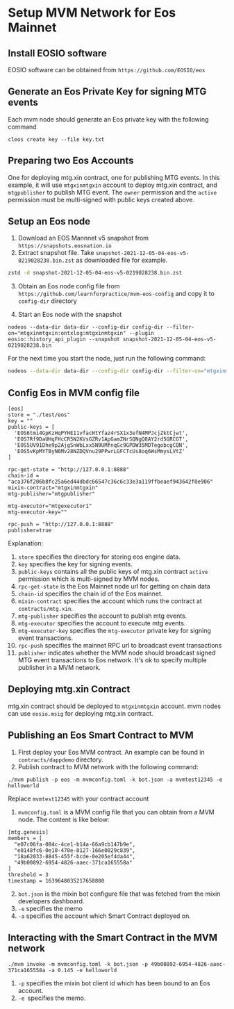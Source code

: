 # Setup MVM Network for Eos Mainnet

## Install EOSIO software

EOSIO software can be obtained from `https://github.com/EOSIO/eos`

## Generate an Eos Private Key for signing MTG events

Each mvm node should generate an Eos private key with the following command

```
cleos create key --file key.txt
```

## Preparing two Eos Accounts

One for deploying mtg.xin contract, one for publishing MTG events.
In this example, it will use `mtgxinmtgxin` account to deploy mtg.xin contract, and `mtgpublisher` to publish MTG event. The `owner` permission and the `active` permission must be multi-signed with public keys created above.

## Setup an Eos node

1. Download an EOS Mannnet v5 snapshot from `https://snapshots.eosnation.io`
2. Extract snapshot file. Take `snapshot-2021-12-05-04-eos-v5-0219028238.bin.zst` as downloaded file for example.

```bash
zstd -d snapshot-2021-12-05-04-eos-v5-0219028238.bin.zst
```

3. Obtain an Eos node config file from `https://github.com/learnforpractice/mvm-eos-config` and copy it to `config-dir` directory

4. Start an Eos node with the snapshot 

```
nodeos --data-dir data-dir --config-dir config-dir --filter-on="mtgxinmtgxin:ontxlog:mtgxinmtgxin" --plugin eosio::history_api_plugin --snapshot snapshot-2021-12-05-04-eos-v5-0219028238.bin
```

For the next time you start the node, just run the following command:

```bash
nodeos --data-dir data-dir --config-dir config-dir --filter-on="mtgxinmtgxin:ontxlog:mtgxinmtgxin" --plugin eosio::history_api_plugin 
```

## Config Eos in MVM config file

```
[eos]
store = "./test/eos"
key = ""
public-keys = [
  'EOS6tmi4GpKzHqPYHE11vfacHtYfaz4rSX1x3efN4MPJcjZktCjwt',
  'EOS7Rf9DaUHqFHcCR5N2KVsGZRv1ApGamZNrSQNgQ8AY2rd5GRCGT',
  'EOS5UV91Dhe9p2AjgSnWbLxx5N9UMfnqGc9GPDW35MDTegobcgCQN',
  'EOS5vKpMYTByN6Mv28NZDQVnu29PPwrLGFCTcUs8oq6WsMmysLVtZ'
]

rpc-get-state = "http://127.0.0.1:8888"
chain-id = "aca376f206b8fc25a6ed44dbdc66547c36c6c33e3a119ffbeaef943642f0e906"
mixin-contract="mtgxinmtgxin"
mtg-publisher="mtgpublisher"

mtg-executor="mtgexecutor1"
mtg-executor-key=""

rpc-push = "http://127.0.0.1:8888"
publisher=true

```

Explanation:

1. `store` specifies the directory for storing eos engine data.
2. `key` specifies the key for signing events.
3. `public-keys` contains all the public keys of mtg.xin contract `active` permission which is multi-signed by MVM nodes.
4. `rpc-get-state` is the Eos Mainnet node url for getting on chain data
5. `chain-id` specifies the chain id of the Eos mainnet.
6. `mixin-contract` specifies the account which runs the contract at `contracts/mtg.xin`.
7. `mtg-publisher` specifies the account to publish mtg events.
8. `mtg-executor` specifies the account to execute mtg events.
9. `mtg-executor-key` specifies the `mtg-executor` private key for signing event transactions.
10. `rpc-push` specifies the mainnet RPC url to broadcast event transactions
11. `publisher` indicates whether the MVM node should broadcast signed MTG event transactions to Eos network. It's ok to specify multiple publisher in a MVM network.

## Deploying mtg.xin Contract

mtg.xin contract should be deployed to `mtgxinmtgxin` account. mvm nodes can use `eosio.msig` for deploying mtg.xin contract.

## Publishing an Eos Smart Contract to MVM
1. First deploy your Eos MVM contract. An example can be found in `contracts/dappdemo` directory.
2. Publish contract to MVM network with the following command:

```
./mvm publish -p eos -m mvmconfig.toml -k bot.json -a mvmtest12345 -e helloworld
```

Replace `mvmtest12345` with your contract account

1. `mvmconfig.toml` is a MVM config file that you can obtain from a MVM node. The content is like below:

```
[mtg.genesis]
members = [
  "e07c06fa-084c-4ce1-b14a-66a9cb147b9e",
  "e0148fc6-0e10-470e-8127-166e0829c839",
  "18a62033-8845-455f-bcde-0e205ef4da44",
  "49b00892-6954-4826-aaec-371ca165558a"
]
threshold = 3
timestamp = 1639648035217658880
```

2. `bot.json` is the mixin bot configure file that was fetched from the mixin developers dashboard.
3. `-e` specifies the memo
4. `-a` specifies the account which Smart Contract deployed on.

## Interacting with the Smart Contract in the MVM network

```
./mvm invoke -m mvmconfig.toml -k bot.json -p 49b00892-6954-4826-aaec-371ca165558a -a 0.145 -e helloworld
```

1. `-p` specifies the mixin bot client id which has been bound to an Eos account.
2. `-e `specifies the memo.


